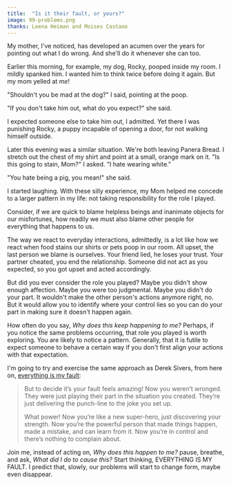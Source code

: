 ```yaml
---
title:  "Is it their fault, or yours?" 
image: 99-problems.png
thanks: Leena Heiman and Moises Castano
--- 
```

My mother, I've noticed, has developed an acumen over the years for pointing out what I do wrong. And she'll do it whenever she can too.  

Earlier this morning, for example, my dog, Rocky, pooped inside my room. I mildly spanked him. I wanted him to think twice before doing it again. But my mom yelled at *me*!

"Shouldn't you be mad at the dog?" I said, pointing at the poop.  

"If you don't take him out, what do you expect?" she said. 

I expected someone else to take him out, I admitted. Yet there I was punishing Rocky, a puppy incapable of opening a door, for not walking himself outside. 

Later this evening was a similar situation. We're both leaving Panera Bread. I stretch out the chest of my shirt and point at a small, orange mark on it. "Is this going to stain, Mom?" I asked. "I hate wearing white."

"You hate being a pig, you mean!" she said. 

I started laughing. With these silly experience, my Mom helped me concede to a larger pattern in my life: not taking responsibility for the role I played.

Consider, if we are quick to blame helpless beings and inanimate objects for our misfortunes, how readily we must also blame other people for everything that happens to us.

The way we react to everyday interactions, admittedly, is a lot like how we react when food stains our shirts or pets poop in our room. All upset, the last person we blame is ourselves. Your friend lied, he loses your trust. Your partner cheated, you end the relationship. Someone did not act as you expected, so you got upset and acted accordingly. 

But did you ever consider the role you played? Maybe you didn't show enough affection. Maybe you were too judgmental. Maybe you didn't do your part. It wouldn't make the other person's actions anymore right, no. But it would allow you to identify where your control lies so you can do your part in making sure it doesn't happen again. 

How often do you say, *Why does this keep happening to me?* Perhaps, if you notice the same problems occurring, that role you played is worth exploring. You are likely to notice a pattern. Generally, that it is futile to expect someone to behave a certain way if you don't first align your actions with that expectation. 

I'm going to try and exercise the same approach as Derek Sivers, from here on, [everything is my fault](https://sivers.org/my-fault):

>But to decide it’s your fault feels amazing! Now you weren’t wronged. They were just playing their part in the situation you created. They’re just delivering the punch-line to the joke you set up.
>
>What power! Now you’re like a new super-hero, just discovering your strength. Now you’re the powerful person that made things happen, made a mistake, and can learn from it. Now you’re in control and there’s nothing to complain about.

Join me, instead of acting on, *Why does this happen to me?* pause, breathe, and ask, *What did I do to cause this?* Start thinking, EVERYTHING IS MY FAULT. I predict that, slowly, our problems will start to change form, maybe even disappear. 


